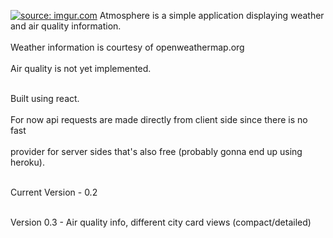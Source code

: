 <a href="https://imgur.com/Md7ZIBt"><img src="https://i.imgur.com/Md7ZIBt.png" title="source: imgur.com" /></a>
Atmosphere is a simple application displaying weather and air quality information. <br></br>
Weather information is courtesy of openweathermap.org<br></br>
Air quality is not yet implemented.<br></br>

Built using react.<br></br>
For now api requests are made directly from client side since there is no fast<br></br>
provider for server sides that's also free (probably gonna end up using heroku).<br></br>

Current Version - 0.2<br></br>

Version 0.3 - Air quality info, different city card views (compact/detailed)<br></br>